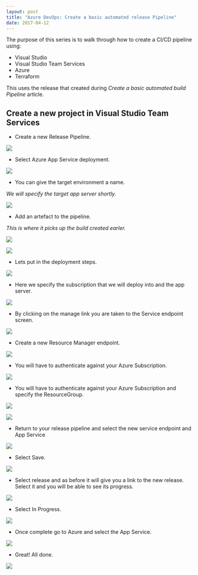 ```yaml
---
layout: post
title: "Azure DevOps: Create a basic automated release Pipeline"
date: 2017-04-12
---
```


The purpose of this series is to walk through how to create a CI/CD pipeline using:
- Visual Studio
- Visual Studio Team Services
- Azure
- Terraform

This uses the release that created during *Create a basic automated build Pipeline* article.

## Create a new project in Visual Studio Team Services

- Create a new Release Pipeline.

![](/images/Setup-VSTS-Release-01-01.png)

- Select Azure App Service deployment.

![](/images/Setup-VSTS-Release-02.png)

- You can give the target environment a name.

 _We will specify the target app server shortly._

![](/images/Setup-VSTS-Release-03.png)

- Add an artefact to the pipeline.

 _This is where it picks up the build created earler._

![](/images/Setup-VSTS-Release-04.png)


![](/images/Setup-VSTS-Release-05.png)

- Lets put in the deployment steps.

![](/images/Setup-VSTS-Release-06.png)

- Here we specify the subscription that we will deploy into and the app server.

![](/images/Setup-VSTS-Release-07.png)

- By clicking on the manage link you are taken to the Service endpoint screen.

![](/images/Setup-VSTS-Release-08.png)

- Create a new Resource Manager endpoint.

![](/images/Setup-VSTS-Release-09.png)

- You will have to authenticate against your Azure Subscription.

![](/images/Setup-VSTS-Release-10.png)

- You will have to authenticate against your Azure Subscription and specify the ResourceGroup.

![](/images/Setup-VSTS-Release-11.png)

![](/images/Setup-VSTS-Release-12.png)

- Return to your release pipeline and select the new service endpoint and App Service

![](/images/Setup-VSTS-Release-13.png)

- Select Save.

![](/images/Setup-VSTS-Release-14.png)

- Select release and as before it will give you a link to the new release.  Select it and you will be able to see its progress.

![](/images/See-VSTS-Release-01.png)

- Select In Progress.

![](/images/See-VSTS-Release-02.png)

- Once complete go to Azure and select the App Service.

![](/images/See-VSTS-Release-03.png)

- Great!  All done.

![](/images/See-VSTS-Release-04.png)
